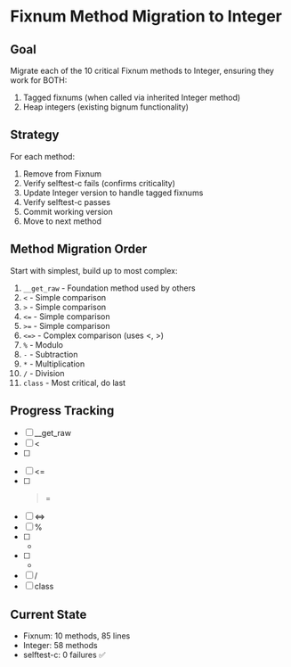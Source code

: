 # Fixnum Method Migration to Integer

## Goal

Migrate each of the 10 critical Fixnum methods to Integer, ensuring they work for BOTH:
1. Tagged fixnums (when called via inherited Integer method)
2. Heap integers (existing bignum functionality)

## Strategy

For each method:
1. Remove from Fixnum
2. Verify selftest-c fails (confirms criticality)
3. Update Integer version to handle tagged fixnums
4. Verify selftest-c passes
5. Commit working version
6. Move to next method

## Method Migration Order

Start with simplest, build up to most complex:

1. `__get_raw` - Foundation method used by others
2. `<` - Simple comparison
3. `>` - Simple comparison
4. `<=` - Simple comparison
5. `>=` - Simple comparison
6. `<=>` - Complex comparison (uses <, >)
7. `%` - Modulo
8. `-` - Subtraction
9. `*` - Multiplication
10. `/` - Division
11. `class` - Most critical, do last

## Progress Tracking

- [ ] __get_raw
- [ ] <
- [ ] >
- [ ] <=
- [ ] >=
- [ ] <=>
- [ ] %
- [ ] -
- [ ] *
- [ ] /
- [ ] class

## Current State

- Fixnum: 10 methods, 85 lines
- Integer: 58 methods
- selftest-c: 0 failures ✅
